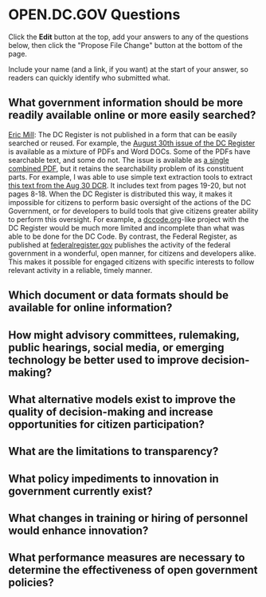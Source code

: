 # OPEN.DC.GOV Questions

Click the **Edit** button at the top, add your answers to any of the questions below, then click the "Propose File Change" button at the bottom of the page. 

Include your name (and a link, if you want) at the start of your answer, so readers can quickly identify who submitted what.

## What government information should be more readily available online or more easily searched?

[Eric Mill](/konklone): The DC Register is not published in a form that can be easily searched or reused. For example, the [August 30th issue of the DC Register](http://www.dcregs.dc.gov/Gateway/IssueHome.aspx?IssueId=411) is available as a mixture of PDFs and Word DOCs. Some of the PDFs have searchable text, and some do not. The issue is available as [a single combined PDF](http://www.dcregs.dc.gov/Notice/DownLoad.aspx?IssueFileID=38235), but it retains the searchability problem of its constituent parts. For example, I was able to use simple text extraction tools to extract [this text from the Aug 30 DCR](https://gist.github.com/konklone/7352947). It includes text from pages 19-20, but not pages 8-18. When the DC Register is distributed this way, it makes it impossible for citizens to perform basic oversight of the actions of the DC Government, or for developers to build tools that give citizens greater ability to perform this oversight. For example, a [dccode.org](http://dccode.org/browser/)-like project with the DC Register would be much more limited and incomplete than what was able to be done for the DC Code. By contrast, the Federal Register, as published at [federalregister.gov](https://www.federalregister.gov) publishes the activity of the federal government in a wonderful, open manner, for citizens and developers alike. This makes it possible for engaged citizens with specific interests to follow relevant activity in a reliable, timely manner.

## Which document or data formats should be available for online information?

## How might advisory committees, rulemaking, public hearings, social media, or emerging technology be better used to improve decision-making?

## What alternative models exist to improve the quality of decision-making and increase opportunities for citizen participation?

## What are the limitations to transparency?

## What policy impediments to innovation in government currently exist?

## What changes in training or hiring of personnel would enhance innovation?

## What performance measures are necessary to determine the effectiveness of open government policies?
